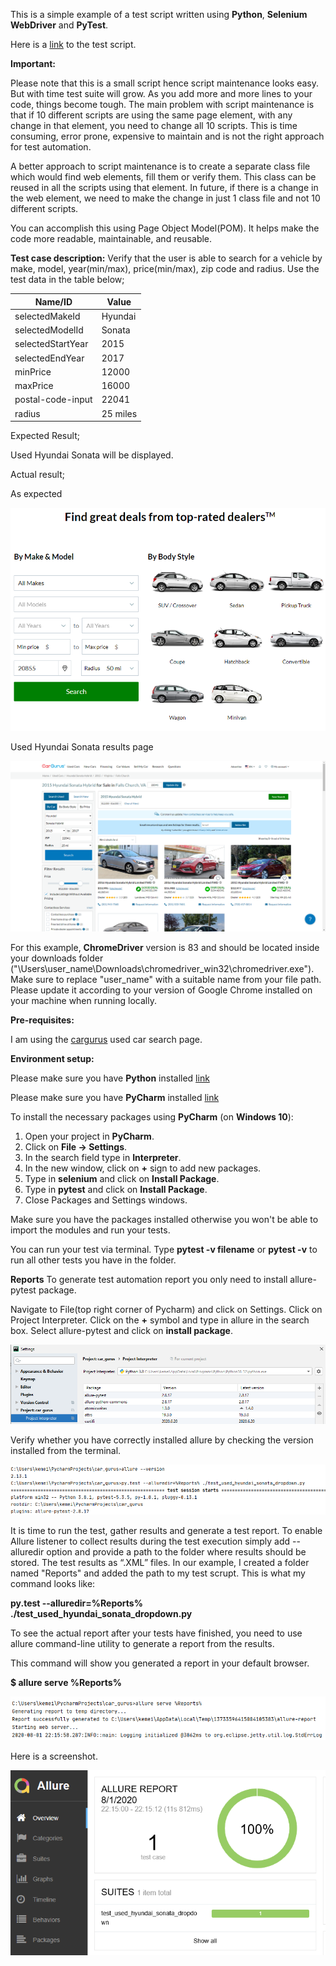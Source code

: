 This is a simple example of a test script written using **Python**, **Selenium WebDriver** and **PyTest**. 

Here is a [link](https://github.com/kipkitur/car_gurus/blob/main/test_used_hyundai_sonata_dropdown.py) to the test script.

**Important:**

Please note that this is a small script hence script maintenance looks easy. But with time test suite will grow. As you add more and more lines to your code, things become tough. The main problem with script maintenance is that if 10 different scripts are using the same page element, with any change in that element, you need to change all 10 scripts. This is time consuming, error prone, expensive to maintain and is not the right approach for test automation.

A better approach to script maintenance is to create a separate class file which would find web elements, fill them or verify them. This class can be reused in all the scripts using that element. In future, if there is a change in the web element, we need to make the change in just 1 class file and not 10 different scripts.

You can accomplish this using Page Object Model(POM). It helps make the code more readable, maintainable, and reusable.


**Test case description:**
Verify that the user is able to search for a vehicle by make, model, year(min/max), price(min/max), zip code and radius.
Use the test data in the table below;

| Name/ID | Value |
| ----------- | ----------- |
| selectedMakeId | Hyundai |
| selectedModelId | Sonata |
| selectedStartYear  | 2015 |
| selectedEndYear  | 2017 |
| minPrice | 12000 |
| maxPrice | 16000 |
| postal-code-input | 22041 |
| radius | 25 miles |

Expected Result;

Used Hyundai Sonata will be displayed. 

Actual result;

As expected

![used car home page screenshot](screenshots/cargurus_used_cars_search.png)

Used Hyundai Sonata results page

![hyundai sonata 2015 - 2017 results screenshot](screenshots/used_hyundai_sonata_2015_2017.png)


For this example, **ChromeDriver** version is 83 and should be located inside your downloads folder ("\\Users\\user_name\\Downloads\\chromedriver_win32\\chromedriver.exe"). Make sure to replace "user_name" with a suitable name from your file path.
Please update it according to your version of Google Chrome installed on your machine when running locally.

**Pre-requisites:**

I am using the [cargurus](https://www.cargurus.com/Cars/forsale) used car search page. 

**Environment setup:**

Please make sure you have **Python** installed [link](https://www.python.org/downloads/)

Please make sure you have **PyCharm** installed [link](https://www.jetbrains.com/pycharm/download/)

To install the necessary packages using **PyCharm** (on **Windows 10**):

1. Open your project in **PyCharm**.
2. Click on **File -> Settings**.
3. In the search field type in **Interpreter**.
4. In the new window, click on **+** sign to add new packages.
5. Type in **selenium** and click on **Install Package**.
6. Type in **pytest** and click on **Install Package**.
7. Close Packages and Settings windows.

Make sure you have the packages installed otherwise you won't be able to import the modules and run your tests.

You can run your test via terminal. Type **pytest -v filename** or **pytest -v** to run all other tests you have in the folder.


**Reports**
To generate test automation report you only need to install allure-pytest package.

Navigate to File(top right corner of Pycharm) and click on Settings. Click on Project Interpreter. Click on the **+** symbol and type in allure in the search box. Select allure-pytest and click on **install package**.

![package installer pytest](screenshots/allure_project_intepreter.PNG)

Verify whether you have correctly installed allure by checking the version installed from the terminal.

![allure version](screenshots/pytest_allure_terminal_1.PNG)

It is time to run the test, gather results and generate a test report. To enable Allure listener to collect results during the test execution simply add
--alluredir option and provide a path to the folder where results should be stored. The test results as “.XML” files. In our example, I created a folder named "Reports" and added the path to my test scrupt. This is what my command looks like:

**py.test --alluredir=%Reports% ./test_used_hyundai_sonata_dropdown.py**

To see the actual report after your tests have finished, you need to use allure command-line utility to generate a report from the results.

This command will show you generated a report in your default browser. 

**$ allure serve %Reports%**

![allure version](screenshots/pytest_allure_terminal_2.PNG)

Here is a screenshot.

![allure version](screenshots/allure_report_1.PNG)
